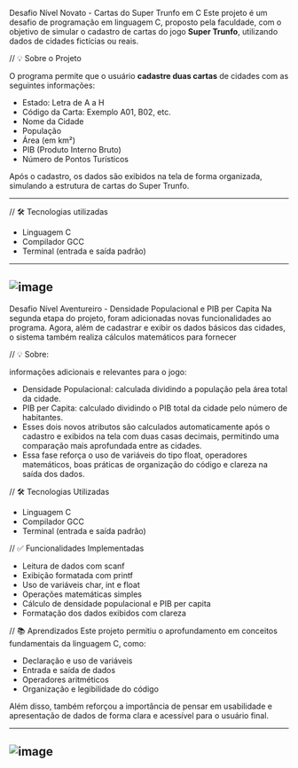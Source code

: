 Desafio Nível Novato - Cartas do Super Trunfo em C
Este projeto é um desafio de programação em linguagem C, proposto pela faculdade, com o objetivo de simular o cadastro de cartas do jogo **Super Trunfo**, utilizando dados de cidades fictícias ou reais.

// 💡 Sobre o Projeto

O programa permite que o usuário **cadastre duas cartas** de cidades com as seguintes informações:

- Estado: Letra de A a H
- Código da Carta: Exemplo A01, B02, etc.
- Nome da Cidade
- População
- Área (em km²)
- PIB (Produto Interno Bruto)
- Número de Pontos Turísticos

Após o cadastro, os dados são exibidos na tela de forma organizada, simulando a estrutura de cartas do Super Trunfo.

---

// 🛠️ Tecnologias utilizadas

- Linguagem C
- Compilador GCC
- Terminal (entrada e saída padrão)

---
![image](https://github.com/user-attachments/assets/9d85706d-9c35-4d74-9385-21738f105f04)
---

Desafio Nível Aventureiro - Densidade Populacional e PIB per Capita
Na segunda etapa do projeto, foram adicionadas novas funcionalidades ao programa. Agora, além de cadastrar e exibir os dados básicos das cidades, o sistema também realiza cálculos matemáticos para fornecer 

// 💡 Sobre: 

informações adicionais e relevantes para o jogo:

- Densidade Populacional: calculada dividindo a população pela área total da cidade.
- PIB per Capita: calculado dividindo o PIB total da cidade pelo número de habitantes.
- Esses dois novos atributos são calculados automaticamente após o cadastro e exibidos na tela com duas casas decimais, permitindo uma comparação mais aprofundada entre as cidades.
- Essa fase reforça o uso de variáveis do tipo float, operadores matemáticos, boas práticas de organização do código e clareza na saída dos dados.

// 🛠️ Tecnologias Utilizadas

- Linguagem C
- Compilador GCC
- Terminal (entrada e saída padrão)

// ✅ Funcionalidades Implementadas

- Leitura de dados com scanf
- Exibição formatada com printf
- Uso de variáveis char, int e float
- Operações matemáticas simples
- Cálculo de densidade populacional e PIB per capita
- Formatação dos dados exibidos com clareza

// 📚 Aprendizados
Este projeto permitiu o aprofundamento em conceitos fundamentais da linguagem C, como:

- Declaração e uso de variáveis
- Entrada e saída de dados
- Operadores aritméticos
- Organização e legibilidade do código

Além disso, também reforçou a importância de pensar em usabilidade e apresentação de dados de forma clara e acessível para o usuário final.

---
![image](https://github.com/user-attachments/assets/de81f550-1ca0-415a-ab1b-ec6167a854ac)
---
